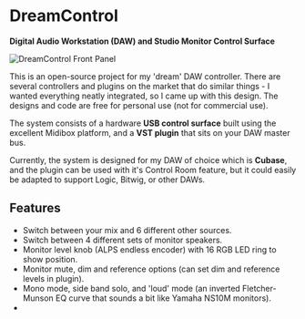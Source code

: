 # DreamControl
**Digital Audio Workstation (DAW) and Studio Monitor Control Surface**

![DreamControl Front Panel](https://i.imgur.com/ogYC02I.png)

This is an open-source project for my 'dream' DAW controller. There are several controllers and plugins on the market that do similar things - I wanted everything neatly integrated, so I came up with this design. The designs and code are free for personal use (not for commercial use).

The system consists of a hardware **USB control surface** built using the excellent Midibox platform, and a **VST plugin** that sits on your DAW master bus.

Currently, the system is designed for my DAW of choice which is **Cubase**, and the plugin can be used with it's Control Room feature, but it could easily be adapted to support Logic, Bitwig, or other DAWs.
## Features
 - Switch between your mix and 6 different other sources.
 - Switch between 4 different sets of monitor speakers.
 - Monitor level knob (ALPS endless encoder) with 16 RGB LED ring to show position.
 - Monitor mute, dim and reference options (can set dim and reference levels in plugin).
 - Mono mode, side band solo, and 'loud' mode (an inverted Fletcher-Munson EQ curve that sounds a bit like Yamaha NS10M monitors).
 - 

<!--stackedit_data:
eyJoaXN0b3J5IjpbNTMwMzIxNTkwLDM1NzUxNzcwNiwtMTUyMD
A2MzddfQ==
-->
